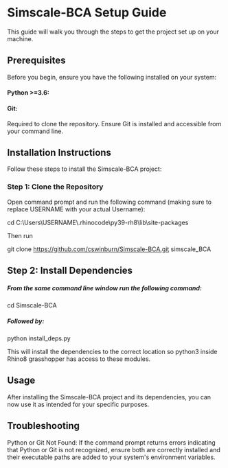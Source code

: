 # Simscale-BCA Setup Guide

This guide will walk you through the steps to get the project set up on your machine.

## Prerequisites
Before you begin, ensure you have the following installed on your system:

#### Python >=3.6: 

#### Git: 
Required to clone the repository. Ensure Git is installed and accessible from your command line.

## Installation Instructions
Follow these steps to install the Simscale-BCA project:

### Step 1: Clone the Repository
Open command prompt and run the following command (making sure to replace USERNAME with your actual Username):

cd C:\Users\USERNAME\\.rhinocode\py39-rh8\lib\site-packages

Then run

git clone https://github.com/cswinburn/Simscale-BCA.git simscale_BCA


## Step 2: Install Dependencies

##### From the same command line window run the following command: 
cd Simscale-BCA

##### Followed by:
python install_deps.py

This will install the dependencies to the correct location so python3 inside Rhino8 grasshopper has access to these modules.

## Usage
After installing the Simscale-BCA project and its dependencies, you can now use it as intended for your specific purposes. 
## Troubleshooting
Python or Git Not Found: If the command prompt returns errors indicating that Python or Git is not recognized, ensure both are correctly installed and their executable paths are added to your system's environment variables.
